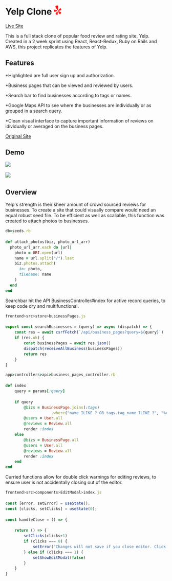 # Yelp Clone <img src="frontend/public/images/icon.png" width="23" > 
 [Live Site](https://ylp.onrender.com/https://ylp.onrender.com/)

This is a full stack clone of popular food review and rating site, Yelp. Created in a 2 week sprint using React, React-Redux, Ruby on Rails and AWS, this project replicates the features of Yelp. 

## Features

*Highlighted are full user sign up and authorization. 

*Business pages that can be viewed and reviewed by users. 

*Search bar to find businesses according to tags or names. 

*Google Maps API to see where the businesses are individually or as grouped in a search query.

*Clean visual interface to capture important information of reviews on idividually or averaged on the business pages.


[Original Site](https://www.yelp.com/)

## Demo

![](https://media.giphy.com/media/bpbsW9ZlDuorgPq1qV/giphy.gif)

![](https://media.giphy.com/media/1Let43yWcTCS81O0qI/giphy.gif)

## Overview

Yelp's strength is their sheer amount of crowd sourced reviews for businesses. To create a site that could visually compare would need an equal robust seed file. To be efficient as well as scaliable, this function was created to attach photos to businesses.

```ruby
db>seeds.rb

def attach_photos(biz, photo_url_arr) 
  photo_url_arr.each do |url|
    photo = URI.open(url)
    name = url.split("/").last
    biz.photos.attach(
      io: photo,
      filename: name
    )
  end
end
```

Searchbar hit the API BusinessController#index for active record queries, to keep code dry and multifunctional.

```js
frontend>src>store>businessPages.js

export const searchBusinesses = (query) => async (dispatch) => {
    const res = await csrfFetch(`/api/business_pages?query=${query}`)
    if (res.ok) {
        const businessPages = await res.json()
        dispatch(receiveAllBusiness(businessPages))
        return res
    }
}
```

```ruby
app>controllers>api>business_pages_controller.rb

def index 
    query = params[:query]
    
    if query 
        @bizs = BusinessPage.joins(:tags)
                    .where("name ILIKE ? OR tags.tag_name ILIKE ?", "%#{query}%", "%#{query}%")
        @users = User.all
        @reviews = Review.all
        render :index
    else
        @bizs = BusinessPage.all
        @users = User.all
        @reviews = Review.all
        render :index
    end
end
```

Curried functions allow for double click warnings for editing reviews, to ensure user is not accidentally closing out of the editor.

```js
frontend>src>components>EditModal>index.js

const [error, setError] = useState();
const [clicks, setClicks] = useState(0);

const handleClose = () => {

    return () => {
        setClicks(clicks+1)
        if (clicks === 0) {
            setError("Changes will not save if you close editor. Click again to confirm")
        } else if (clicks === 1) {
            setShowEditModal(false)
        }     
    }
}
```
